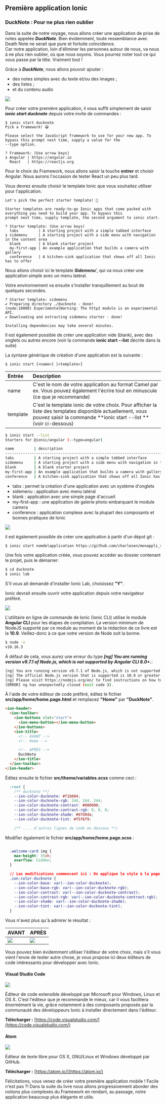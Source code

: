 ## Première application Ionic

### DuckNote : Pour ne plus rien oublier

Dans la suite de notre voyage, nous allons créer une application de prise de notes appelée **_DuckNote_**.
Bien évidemment, toute ressemblance avec Death Note ne serait que pure et fortuite coïncidence.  
Car notre application, loin d'éliminer les personnes autour de nous, va nous à ne plus rien oublier, où que nous soyons.
Vous pourrez noter tout ce qui vous passe par la tête. Vraiment tout !

Grâce à **_DuckNote_**, nous allons pouvoir ajouter :

* des notes simples avec du texte et/ou des images ;
* des listes ;
* et du contenu audio

![](/assets/screen_ducknotes_1.png)

Pour créer votre première application, il vous suffit simplement de saisir **_ionic start ducknote_** depuis votre invite de commandes :

```
$ ionic start ducknote
Pick a framework! 😁

Please select the JavaScript framework to use for your new app. To bypass this prompt next time, supply a value for the
--type option.

? Framework: (Use arrow keys)
❯ Angular | https://angular.io
  React   | https://reactjs.org
```

Pour le choix du Framework, nous allons saisir la touche **entrer** et choisir Angular. Nous aurons l'occasion de tester React un peu plus tard.

Vous devrez ensuite choisir le template Ionic que vous souhaitez utiliser pour l'application.

```
Let's pick the perfect starter template! 💪

Starter templates are ready-to-go Ionic apps that come packed with everything you need to build your app. To bypass this
prompt next time, supply template, the second argument to ionic start.

? Starter template: (Use arrow keys)
  tabs         | A starting project with a simple tabbed interface
❯ sidemenu     | A starting project with a side menu with navigation in the content area
  blank        | A blank starter project
  my-first-app | An example application that builds a camera with gallery
  conference   | A kitchen-sink application that shows off all Ionic has to offer
```

Nous allons choisir ici le template **_Sidemenu_**', qui va nous créer une application simple avec un menu latéral.

Votre environnement va ensuite s'installer tranquillement au bout de quelques secondes.
```
? Starter template: sidemenu
✔ Preparing directory ./ducknote - done!
(node:18008) ExperimentalWarning: The http2 module is an experimental API.
✔ Downloading and extracting sidemenu starter - done!

Installing dependencies may take several minutes.
```

Il est également possible de créer une application vide (blank), avec des onglets ou autres encore \(voir la commande **ionic start --list** décrite dans la suite\)

La syntaxe générique de création d'une application est la suivante :

```
$ ionic start [<name>] [<template>]
```

| Entrée | Description |
| :--- | :--- |
| name | C'est le nom de votre application au format Camel par ex. Vous pouvez également l'écrire tout en minuscule \(ce que je recommande\) |
| template | C'est le template ionic de votre choix. Pour afficher la liste des templates disponible actuellement, vous pouvez saisir la commande **ionic start --list **\(voir ci-dessous\) |

```bash
$ ionic start --list
Starters for @ionic/angular (--type=angular)

name         | description
--------------------------------------------------------------------------------------
tabs         | A starting project with a simple tabbed interface
sidemenu     | A starting project with a side menu with navigation in the content area
blank        | A blank starter project
my-first-app | An example application that builds a camera with gallery
conference   | A kitchen-sink application that shows off all Ionic has to offer
```

* tabs : permet la création d'une application avec un système d'onglets
* sidemenu : application avec menu latéral
* blank : application avec une simple page d'accueil
* my-first-app : une application de galerie photo embarquant le module camera
* conference : application complexe avec la plupart des composants et bonnes pratiques de Ionic

![](/assets/start-app-template.png)

il est également possible de créer une application à partir d'un dépot git :

```bash
$ ionic start nomdelapplication https://github.com/charlesen/monappli_sur_git
```

Une fois votre application créée, vous pouvez accéder au dossier contenant le projet, puis le démarrer:

```bash
$ cd ducknote
$ ionic lab
```

S'il vous ait demandé d'installer Ionic Lab, choisissez **"Y"**.

Ionic devrait ensuite ouvrir votre application depuis votre navigateur préféré.

![](/assets/ionic4_start_app.png)

L'utilitaire en ligne de commande de Ionic (Ionic CLI) utilise le module **Angular CLI** pour les étapes de compilation. La version minimum de NodeJS supporté par ce module au moment de la rédaction de ce livre est la **10.9**.
Veillez-donc à ce que votre version de Node soit la bonne.

```bash
$ node -v
v10.16.3
```

À défaut de cela, vous aurez une erreur du type **_[ng] You are running version v9.7.1 of Node.js, which is not supported by Angular CLI 8.0+._**:

```bash
[ng] You are running version v9.7.1 of Node.js, which is not supported by Angular CLI 8.0+.
[ng] The official Node.js version that is supported is 10.9 or greater.
[ng] Please visit https://nodejs.org/en/ to find instructions on how to update Node.js.
[ERROR] ng has unexpectedly closed (exit code 3).
```

À l'aide de votre éditeur de code préféré, éditez le fichier **src/app/home/home.page.html** et remplacez **"Home"** par **"DuckNote"**.
```html
<ion-header>
  <ion-toolbar>
    <ion-buttons slot="start">
      <ion-menu-button></ion-menu-button>
    </ion-buttons>
    <ion-title>
      <!-- AVANT -->
      <!-- Home -->

      <!-- APRÈS -->
      DuckNote
    </ion-title>
  </ion-toolbar>
</ion-header>
```

Éditez ensuite le fichier **src/theme/variables.scss** comme ceci :
```css
  :root {
    /** ducknote **/
    --ion-color-ducknote: #f1b004;
    --ion-color-ducknote-rgb: 244, 244, 244;
    --ion-color-ducknote-contrast: #000000;
    --ion-color-ducknote-contrast-rgb: 0, 0, 0;
    --ion-color-ducknote-shade: #d7d8da;
    --ion-color-ducknote-tint: #f5f6f9;

    /** .... d'autres lignes de code en dessous **/
```

Modifier également le fichier **src/app/home/home.page.scss** :

```css

  .welcome-card img {
    max-height: 35vh;
    overflow: hidden;
  }

  // Les modifications commencent ici : On applique le style à la page Home ici
  .ion-color-ducknote {
    --ion-color-base: var(--ion-color-ducknote);
    --ion-color-base-rgb: var(--ion-color-ducknote-rgb);
    --ion-color-contrast: var(--ion-color-ducknote-contrast);
    --ion-color-contrast-rgb: var(--ion-color-ducknote-contrast-rgb);
    --ion-color-shade: var(--ion-color-ducknote-shade);
    --ion-color-tint: var(--ion-color-ducknote-tint);
  }

```

Vous n'avez plus qu'à admirer le résultat :

| AVANT | APRÈS |
| :--- | :--- |
| ![](/assets/ionic4_start_app.png) | ![](/assets/ionic4_start_app2.png) |

Vous pouvez bien évidemment utiliser l'éditeur de votre choix, mais s'il vous vient l'envie de tester autre chose, je vous propose ici deux éditeurs de code intéressants pour développer avec Ionic.

#### Visual Studio Code

![](/assets/vs_code.png)

Éditeur de code extensible développé par Microsoft pour Windows, Linux et OS X. C'est l'éditeur que je recommande le mieux, car il vous facilitera énormément la vie, grâce notamment à des composants proposés par la communauté des développeurs Ionic à installer directement dans l'éditeur.

**Télécharger :** [https://code.visualstudio.com/](https://code.visualstudio.com/)

#### Atom

![](/assets/atom-logo.png)

Éditeur de texte libre pour OS X, GNU/Linux et Windows développé par GitHub.

**Télécharger :** [https://atom.io/](https://atom.io/)


Félicitations, vous venez de créer votre première application mobile ! Facile n'est pas ?!
Dans la suite du livre nous allons progressivement aborder des notions plus complexes du Framework en rendant, au passage, notre application beaucoup plus élégante et utile.
